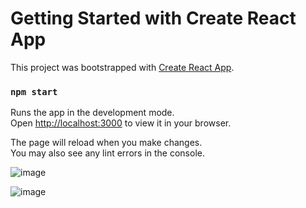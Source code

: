 # Getting Started with Create React App

This project was bootstrapped with [Create React App](https://github.com/facebook/create-react-app).
### `npm start`

Runs the app in the development mode.\
Open [http://localhost:3000](http://localhost:3000) to view it in your browser.

The page will reload when you make changes.\
You may also see any lint errors in the console.

![image](https://github.com/adailtonygor/Alura-Space/assets/105685493/4b03da4d-12dc-4df8-a6cb-297224faa908)



![image](https://github.com/adailtonygor/Alura-Space/assets/105685493/9e953d84-55c1-4167-a09e-a75e1b57542e)





